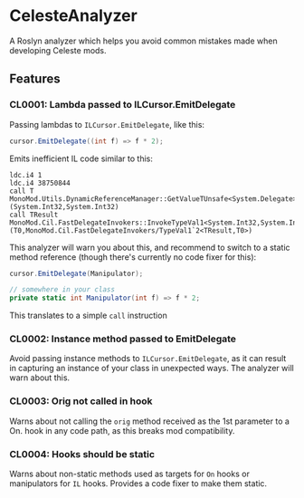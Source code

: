 # CelesteAnalyzer

A Roslyn analyzer which helps you avoid common mistakes made when developing Celeste mods.

## Features

### CL0001: Lambda passed to ILCursor.EmitDelegate
Passing lambdas to `ILCursor.EmitDelegate`, like this:
```csharp
cursor.EmitDelegate((int f) => f * 2);
```

Emits inefficient IL code similar to this:
```il
ldc.i4 1                                                                                                                             
ldc.i4 38750844                                                                                                                      
call T MonoMod.Utils.DynamicReferenceManager::GetValueTUnsafe<System.Delegate>(System.Int32,System.Int32)                                           
call TResult MonoMod.Cil.FastDelegateInvokers::InvokeTypeVal1<System.Int32,System.Int32>(T0,MonoMod.Cil.FastDelegateInvokers/TypeVal1`2<TResult,T0>)
```

This analyzer will warn you about this, and recommend to switch to a static method reference (though there's currently no code fixer for this):
```csharp
cursor.EmitDelegate(Manipulator);

// somewhere in your class
private static int Manipulator(int f) => f * 2;
```

This translates to a simple `call` instruction

### CL0002: Instance method passed to EmitDelegate
Avoid passing instance methods to `ILCursor.EmitDelegate`, as it can result in capturing an instance of your class in unexpected ways.
The analyzer will warn about this.

### CL0003: Orig not called in hook
Warns about not calling the `orig` method received as the 1st parameter to a On. hook in any code path, as this breaks mod compatibility.

### CL0004: Hooks should be static
Warns about non-static methods used as targets for `On` hooks or manipulators for `IL` hooks.
Provides a code fixer to make them static.